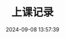 ---
title: 上课记录
date: 2024-09-08 13:57:39
type: 'classrecord'
aside: false
top_background: /img/classrecord/classrecord.jpg
comments: true
---